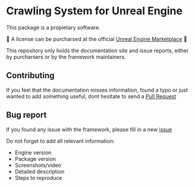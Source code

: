 # Crawling System for Unreal Engine

This package is a propietary software.

🎉 A license can be purcharsed at the official [Unreal Engine Marketplace](https://www.unrealengine.com/marketplace/en-US/product/crawling-system-prone) 🎉

This repository only holds the documentation site and issue reports, either by purcharsers or by the framework maintainers.

## Contributing

If you feel that the documentation misses information, found a typo or just wanted to add something useful, dont hesitate to send a [Pull Request](https://github.com/nesjett/unreal-engine-crawling-system/pulls)

## Bug report

If you found any issue with the framework, please fill in a new [issue](https://github.com/nesjett/unreal-engine-crawling-system/issues)

Do not forget to add all relevant information:
- Engine version
- Package version
- Screenshots/video
- Detailed description
- Steps to reproduce
